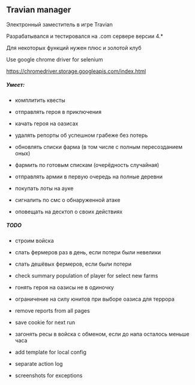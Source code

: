 Travian manager
---

Электронный заместитель в игре Travian

Разрабатывался и тестировался на .com сервере версии 4.*

Для некоторых функций нужен плюс и золотой клуб

Use google chrome driver for selenium

https://chromedriver.storage.googleapis.com/index.html


##### Умеет:
- комплитить квесты

- отправлять героя в приключения

- качать героя на оазисах

- удалять репорты об успешном грабеже без потерь

- обновлять списки фарма (в том числе с полным пересозданием оных)

- фармить по готовым спискам (очерёдность случайная)

- отправлять армии в первую очередь на полные деревни

- покупать лоты на ауке

- сигналить по смс о обнаруженной атаке

- оповещать на десктоп о своих действиях


##### TODO
- строим войска

- cлать фермеров раз в день, если потери были невелики
- слать дешёвых фермеров, если были потери
- check summary population of player for select new farms
- гонять героя на оазисы не в одиночку
- ограничение на силу юнитов при выборе оазиса для террора

- remove reports from all pages
- save cookie for next run
- загонять ресы в войска с обменом, если до напа осталось меньше часа

- add template for local config
- separate action log
- screenshots for exceptions
